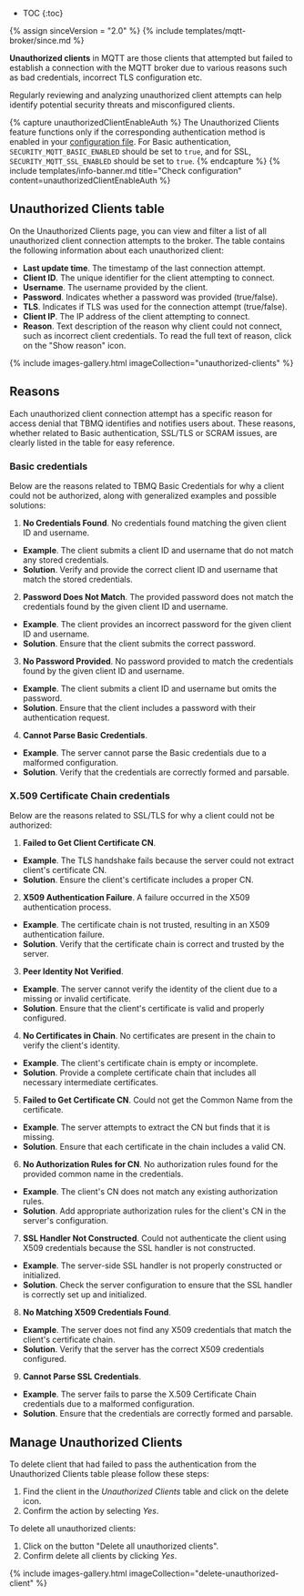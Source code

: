 
* TOC
{:toc}

{% assign sinceVersion = "2.0" %}
{% include templates/mqtt-broker/since.md %}

**Unauthorized clients** in MQTT are those clients that attempted but failed to establish a connection with the MQTT broker due to various reasons such as bad credentials, incorrect TLS configuration etc. 

Regularly reviewing and analyzing unauthorized client attempts can help identify potential security threats and misconfigured clients.

{% capture unauthorizedClientEnableAuth %}
The Unauthorized Clients feature functions only if the corresponding authentication method is enabled in your [configuration file](/docs/mqtt-broker/install/config/).
For Basic authentication, `SECURITY_MQTT_BASIC_ENABLED` should be set to `true`, and for SSL, `SECURITY_MQTT_SSL_ENABLED` should be set to `true`.
{% endcapture %}
{% include templates/info-banner.md title="Check configuration" content=unauthorizedClientEnableAuth %}

## Unauthorized Clients table

On the Unauthorized Clients page, you can view and filter a list of all unauthorized client connection attempts to the broker.
The table contains the following information about each unauthorized client:
* **Last update time**. The timestamp of the last connection attempt.
* **Client ID**. The unique identifier for the client attempting to connect.
* **Username**. The username provided by the client.
* **Password**. Indicates whether a password was provided (true/false).
* **TLS**. Indicates if TLS was used for the connection attempt (true/false).
* **Client IP**. The IP address of the client attempting to connect.
* **Reason**. Text description of the reason why client could not connect, such as incorrect client credentials. To read the full text of reason, click on the "Show reason" icon.

{% include images-gallery.html imageCollection="unauthorized-clients" %}

## Reasons

Each unauthorized client connection attempt has a specific reason for access denial that TBMQ identifies and notifies users about. 
These reasons, whether related to Basic authentication, SSL/TLS or SCRAM issues, are clearly listed in the table for easy reference.

### Basic credentials

Below are the reasons related to TBMQ Basic Credentials for why a client could not be authorized, along with generalized examples and possible solutions:

1. **No Credentials Found**. No credentials found matching the given client ID and username.
  * **Example**. The client submits a client ID and username that do not match any stored credentials.
  * **Solution**. Verify and provide the correct client ID and username that match the stored credentials.
2. **Password Does Not Match**. The provided password does not match the credentials found by the given client ID and username.
  * **Example**. The client provides an incorrect password for the given client ID and username.
  * **Solution**. Ensure that the client submits the correct password.
3. **No Password Provided**. No password provided to match the credentials found by the given client ID and username.
  * **Example**. The client submits a client ID and username but omits the password.
  * **Solution**. Ensure that the client includes a password with their authentication request.
4. **Cannot Parse Basic Credentials**.
  * **Example**. The server cannot parse the Basic credentials due to a malformed configuration.
  * **Solution**. Verify that the credentials are correctly formed and parsable.

### X.509 Certificate Chain credentials

Below are the reasons related to SSL/TLS for why a client could not be authorized:

1. **Failed to Get Client Certificate CN**.
  * **Example**. The TLS handshake fails because the server could not extract client's certificate CN.
  * **Solution**. Ensure the client's certificate includes a proper CN.
2. **X509 Authentication Failure**. A failure occurred in the X509 authentication process.
  * **Example**. The certificate chain is not trusted, resulting in an X509 authentication failure.
  * **Solution**. Verify that the certificate chain is correct and trusted by the server.
3. **Peer Identity Not Verified**.
  * **Example**. The server cannot verify the identity of the client due to a missing or invalid certificate.
  * **Solution**. Ensure that the client's certificate is valid and properly configured.
4. **No Certificates in Chain**. No certificates are present in the chain to verify the client's identity.
  * **Example**. The client's certificate chain is empty or incomplete.
  * **Solution**. Provide a complete certificate chain that includes all necessary intermediate certificates.
5. **Failed to Get Certificate CN**. Could not get the Common Name from the certificate.
  * **Example**. The server attempts to extract the CN but finds that it is missing.
  * **Solution**. Ensure that each certificate in the chain includes a valid CN.
6. **No Authorization Rules for CN**. No authorization rules found for the provided common name in the credentials.
  * **Example**. The client's CN does not match any existing authorization rules.
  * **Solution**. Add appropriate authorization rules for the client's CN in the server's configuration.
7. **SSL Handler Not Constructed**. Could not authenticate the client using X509 credentials because the SSL handler is not constructed.
  * **Example**. The server-side SSL handler is not properly constructed or initialized.
  * **Solution**. Check the server configuration to ensure that the SSL handler is correctly set up and initialized.
8. **No Matching X509 Credentials Found**.
  * **Example**. The server does not find any X509 credentials that match the client's certificate chain.
  * **Solution**. Verify that the server has the correct X509 credentials configured.
9. **Cannot Parse SSL Credentials**.
  * **Example**. The server fails to parse the X.509 Certificate Chain credentials due to a malformed configuration.
  * **Solution**. Ensure that the credentials are correctly formed and parsable.

## Manage Unauthorized Clients

To delete client that had failed to pass the authentication from the Unauthorized Clients table please follow these steps:
1. Find the client in the _Unauthorized Clients_ table and click on the delete icon.
2. Confirm the action by selecting _Yes_.

To delete all unauthorized clients:
1. Click on the button "Delete all unauthorized clients".
2. Confirm delete all clients by clicking _Yes_.

{% include images-gallery.html imageCollection="delete-unauthorized-client" %}
